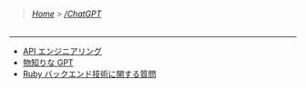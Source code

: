 > ###### [Home](/README.md) > [/ChatGPT](/ChatGPT/README.md)

---

- [API エンジニアリング](/ChatGPT/backend_engineer.md)
- [物知りな GPT](/ChatGPT/great_teacher_chatgpt.md)
- [Ruby バックエンド技術に関する質問](/ChatGPT/ruby_teacher.md)
